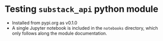 # Testing `substack_api` python module

- Installed from pypi.org as v0.1.0
- A single Jupyter notebook is included in the `notebooks` directory, which only follows along the module documentation.
